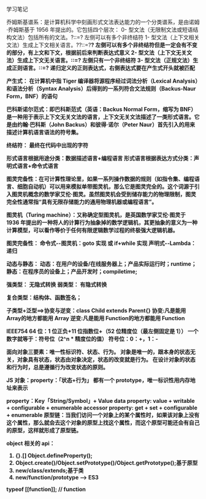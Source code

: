 <!--
 * @Author: Eric YangXinde
 * @Date: 2020-09-25 20:00:09
 * @LastModifiedBy: Eric YangXinde
 * @LastEditTime: 2020-11-15 16:39:17
 * @Description:
-->

学习笔记

乔姆斯基谱系：是计算机科学中刻画形式文法表达能力的一个分类谱系，是由诺姆·乔姆斯基于 1956 年提出的。它包括四个层次：
0- 型文法（无限制文法或短语结构文法）包括所有的文法。?::=? 左侧可以有多个非终结符
1- 型文法（上下文相关文法）生成上下文相关语言。?<A>?::=?<B>? 左侧可以有多个非终结符但是一定会有不变的部分，有上文和下文，根据前后来判断表达式意义
2- 型文法（上下文无关文法）生成上下文无关语言。<A>::=? 左侧只有一个非终结符
3- 型文法（正规文法）生成正则语言。<A>::=<A>? 递归定义的正则表达式，右侧表达式要在产生式开头就被匹配

产生式： 在计算机中指 Tiger 编译器将源程序经过词法分析（Lexical Analysis）和语法分析（Syntax Analysis）后得到的一系列符合文法规则（Backus-Naur Form，BNF）的语句

巴科斯诺尔范式：即巴科斯范式（英语：Backus Normal Form，缩写为 BNF）是一种用于表示上下文无关文法的语言，上下文无关文法描述了一类形式语言。它是由约翰·巴科斯（John Backus）和彼得·诺尔（Peter Naur）首先引入的用来描述计算机语言语法的符号集。

终结符： 最终在代码中出现的字符

形式语言根据用途分类：数据描述语言+编程语言
形式语言根据表达方式分类：声明式语言+命令式语言

图灵完备性：在可计算性理论里，如果一系列操作数据的规则（如指令集、编程语言、细胞自动机）可以用来模拟单带图灵机，那么它是图灵完全的。这个词源于引入图灵机概念的数学家艾伦·图灵。虽然图灵机会受到储存能力的物理限制，图灵完全性通常指“具有无限存储能力的通用物理机器或编程语言”。

图灵机（Turing machine）：又称确定型图灵机，是英国数学家艾伦·图灵于 1936 年提出的一种将人的计算行为抽象掉的数学逻辑机，其更抽象的意义为一种计算模型，可以看作等价于任何有限逻辑数学过程的终极强大逻辑机器。

图灵完备性：
命令式--图灵机：goto 实现 或 if+while 实现
声明式--Lambda：递归

动态与静态：
动态：在用户的设备/在线服务器上；产品实际运行时；runtime；
静态：在程序员的设备上；产品开发时；compiletime;

强类型： 无隐式转换
弱类型： 有隐式转换

复合类型：结构体、函数签名；

子类型+泛型==>协变与逆变：class Child extends Parent{}
协变:凡是能用 Array<Child>的地方都能用 Array<Parent>
逆变:凡是能用 Function<Parent>的地方都能用 Function<Child>

IEEE754 64 位：1 位正负+11 位指数位+（52 位精度位（最左侧固定是 1））
一个数字就等于：符号位（2^n \* 精度位的值） 符号位：0：+，1：-

面向对象三要素：唯一性标识符、状态、行为。
对象是唯一的，跟本身的状态无关，对象具有状态，状态由对象决定，状态的改变就是行为。
在设计对象的状态和行为时，总是遵循行为改变状态的原则。

JS 对象：property：「状态+行为」 都有一个 prototype，唯一标识性用内存地址来表示

property：Key「String/Symbol」+ Value
data property: value + writable + configurable + enumerable
accessor property: get + set + configurable + enumerable
原型链：当我们访问一个对象上的某个属性时，如果该对象上没有这个属性，那么就会去这个对象的原型上找这个属性，而这个原型可能还会有自己的原型，这样就形成了原型链。

object 相关的 api：

1. {}.[] Object.defineProperty();
2. Object.create()/Object.setPrototype()/Object.getPrototype();基于原型
3. new/class/extends;基于类
4. new/function/prototype --> ES3

typeof [[function]]; // function

